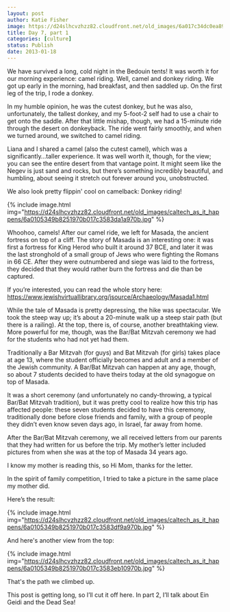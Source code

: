 ```yaml
---
layout: post
author: Katie Fisher
image: https://d24slhcvzhzz82.cloudfront.net/old_images/6a017c34dc0ea8970b017d3fb2b4a3970c-800wi.jpg
title: Day 7, part 1
categories: [culture]
status: Publish
date: 2013-01-18
---
```


We have survived a long, cold night in the Bedouin tents! It was worth it for our morning experience:
camel riding. Well, camel and donkey
riding. We got up early in the morning,
had breakfast, and then saddled up. On
the first leg of the trip, I rode a donkey.

In my humble opinion, he was the cutest donkey, but he was also,
unfortunately, the tallest donkey, and my 5-foot-2 self had to use a chair to
get onto the saddle. After that little
mishap, though, we had a 15-minute ride through the desert on donkeyback. The ride went fairly smoothly, and when we
turned around, we switched to camel riding.

Liana and I shared a camel (also the cutest camel), which was a
significantly…taller experience. It was
well worth it, though, for the view; you can see the entire desert from that
vantage point. It might seem like the
Negev is just sand and rocks, but there’s something incredibly beautiful, and
humbling, about seeing it stretch out forever around you, unobstructed.

We also look pretty flippin' cool on camelback:
Donkey riding!


{% include image.html img="https://d24slhcvzhzz82.cloudfront.net/old_images/caltech_as_it_happens/6a0105349b8251970b017c3583da1a970b.jpg" %}

Whoohoo, camels!
After our camel ride, we left for Masada, the ancient
fortress on top of a cliff. The story of
Masada is an interesting one: it was first a fortress for King Herod who built
it around 37 BCE, and later it was the last stronghold of a small group of Jews
who were fighting the Romans in 66 CE. After they were outnumbered and siege was laid to the fortress, they decided that they would rather burn the fortress and die than be captured.

If you’re interested, you can read the whole story here: https://www.jewishvirtuallibrary.org/jsource/Archaeology/Masada1.html

While the tale of Masada is pretty depressing, the hike was
spectacular. We took the steep way up;
it’s about a 20-minute walk up a steep stair path (but there is a
railing). At the top, there is, of
course, another breathtaking view. More
powerful for me, though, was the Bar/Bat Mitzvah ceremony we had for the
students who had not yet had them.

Traditionally a Bar Mitzvah (for guys) and Bat Mitzvah (for girls) takes
place at age 13, where the student officially becomes and adult and a member of
the Jewish community. A Bar/Bat Mitzvah
can happen at any age, though, so about 7 students decided to have theirs today
at the old synagogue on top of Masada.

It was a short ceremony (and unfortunately no candy-throwing, a typical
Bar/Bat Mitzvah tradition), but it was pretty cool to realize how this
trip has affected people: these seven students decided to have
this ceremony, traditionally done before close friends and family, with a
group of people they didn’t even know seven days ago, in Israel, far away from
home.

After the Bar/Bat Mitzvah ceremony, we all received letters
from our parents that they had written for us before the trip. My mother’s letter included pictures from
when she was at the top of Masada 34 years ago.

I know my mother is reading this, so Hi Mom, thanks for the letter.

In the spirit of family competition, I tried to
take a picture in the same place my mother did.

Here’s the result:


{% include image.html img="https://d24slhcvzhzz82.cloudfront.net/old_images/caltech_as_it_happens/6a0105349b8251970b017c3583df9a970b.jpg" %}

And here's another view from the top:


{% include image.html img="https://d24slhcvzhzz82.cloudfront.net/old_images/caltech_as_it_happens/6a0105349b8251970b017c3583eb10970b.jpg" %}

That's the path we climbed up.

This post is getting long, so I’ll cut it off here. In part 2, I’ll talk about Ein Geidi and the
Dead Sea!

